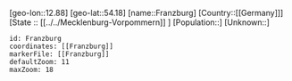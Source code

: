 ﻿---
location: [54.18,12.88]
mapzoom: [7,12] 
mapmarker: city 
type: City
tags:
- geo/City


SpocWebEntityId: 30232
isDeleted: false
confidential: public

---
[geo-lon::12.88]
[geo-lat::54.18]
[name::Franzburg]
[Country::[[Germany]]]
[State :: [[../../Mecklenburg-Vorpommern]] ]
[Population::]
[Unknown::]


```leaflet
id: Franzburg
coordinates: [[Franzburg]]
markerFile: [[Franzburg]]
defaultZoom: 11 
maxZoom: 18
```
